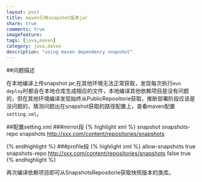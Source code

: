 ```yaml
---
layout: post
title: maven引用snapshot版本jar
share: true
comments: true
imagefeature:
tags: [java,maven]
category: java,maven
description: "using maven dependency snapshot"
---
```



<!--more-->
##问题描述

在本地编译上传snapshot jar,在其他环境无法正常获取，发现每次执行`mvn deploy`时都会在本地仓库生成相应的文件，本地编译其他依赖项目是没有问题的，但在其他环境编译发现始终从PublicRepositorie获取，推断部署阶段应该是没问题的，猜测问题出在snapshot获取的路径配置上，查看maven配置`setting.xml`。


##配置setting.xml
###mirror段
{% highlight xml %}
    <mirror>
        <id>snapshot</id>
        <mirrorOf>snapshots-repo</mirrorOf>
        <name>snapshots</name>
        <url>http://xxx.com/content/repositories/snapshots</url>
    </mirror>

{%  endhighlight %}
###profile段
{% highlight xml %}
    <profile>
     <id>allow-snapshots</id>
        <activation><activeByDefault>true</activeByDefault></activation>
     <repositories>
       <repository>
         <id>snapshots-repo</id>
         <url>http://xxx.com/content/repositories/snapshots</url>
         <releases><enabled>false</enabled></releases>
         <snapshots><enabled>true</enabled></snapshots>
       </repository>
     </repositories>
   </profile>
 {%  endhighlight %}
 
 再次编译依赖项目即可从SnapshotsRepositorie获取快照版本的类库。
 